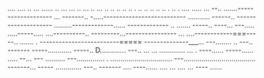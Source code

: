 .... .... .. ... ...... .. ... ... .. ... .. ... .. .. .. .. .. . .. .. .. .. .. . .. . .... 
..... ...
--.. .......-------------------
... -------.. -.....--------------------------
........... ------.. --------------------
.........-------------...... -------------
.. ....... -----.. ----... 
---..... .....-----..... ....----------.. ---------...----------------
... ....------------===-----.. ....... . -------------------------=====
--------------___... ---........ .. ---.. -------
-----............  -----.. D............. ---.. 
... ... ............. ... . ----...... -----...... ..... --... ---
.......... ---.............. . 
............................... 
---.................................... -------... -----
............. ---.. -------
.... ----...... 
.... 
... ....    ... ----
...... 
